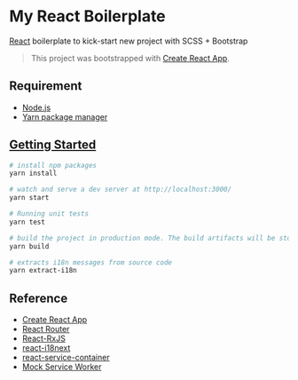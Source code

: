 # My React Boilerplate

[React](https://reactjs.org/) boilerplate to kick-start new project with SCSS + Bootstrap

> This project was bootstrapped with [Create React App](https://github.com/facebook/create-react-app).

## Requirement

- [Node.js](https://nodejs.org)
- [Yarn package manager](https://yarnpkg.com/)

## [Getting Started](https://create-react-app.dev/docs/getting-started)

```sh
# install npm packages
yarn install

# watch and serve a dev server at http://localhost:3000/
yarn start

# Running unit tests
yarn test

# build the project in production mode. The build artifacts will be stored in the `build/` directory
yarn build

# extracts i18n messages from source code
yarn extract-i18n
```

## Reference

- [Create React App](https://create-react-app.dev/)
- [React Router](https://reacttraining.com/react-router/)
- [React-RxJS](https://react-rxjs.org/)
- [react-i18next](https://react.i18next.com/)
- [react-service-container](https://github.com/traviskaufman/react-service-container)
- [Mock Service Worker](https://mswjs.io/docs/)
